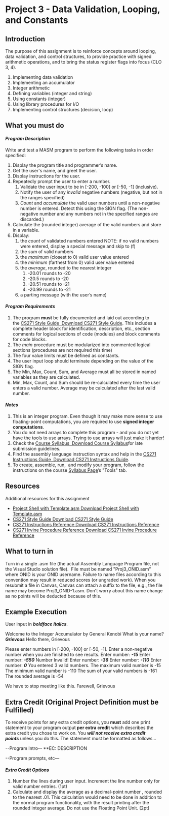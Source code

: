 # Project 3 - Data Validation, Looping, and Constants

## Introduction
The purpose of this assignment is to reinforce concepts around looping, data validation, and control structures, to provide practice with signed arithmetic operations, and to bring the status register flags into focus (CLO 3, 4).

1. Implementing data validation
1. Implementing an accumulator
1. Integer arithmetic
1. Defining variables (integer and string)
1. Using constants (integer)
1. Using library procedures for I/O
1. Implementing control structures (decision, loop)
## What you must do
#### *Program Description*
Write and test a MASM program to perform the following tasks in order specified:

1. Display the program title and programmer’s name.
1. Get the user's name, and greet the user.
1. Display instructions for the user.
1. Repeatedly prompt the user to enter a number.
   1. Validate the user input to be in [-200, -100] or [-50, -1] (inclusive).
   1. Notify the user of any *invalid* negative numbers (negative, but not in the ranges specified)
   1. *Count* and *accumulate* the valid user numbers until a non-negative number is entered. Detect this using the SIGN flag.
      (The non-negative number and any numbers not in the specified ranges are discarded.)
1. Calculate the (rounded integer) average of the valid numbers and store in a variable.
1. Display:
   1. the *count* of validated numbers entered
      NOTE: if no valid numbers were entered, display a special message and skip to (f)
   1. the *sum* of valid numbers
   1. the *maximum* (closest to 0) valid user value entered
   1. the *minimum* (farthest from 0) valid user value entered
   1. the *average*, rounded to the nearest integer
      1. -20.01 rounds to -20
      1. -20.5 rounds to -20
      1. -20.51 rounds to -21
      1. -20.99 rounds to -21
   1. a parting message (with the user’s name)
#### *Program Requirements*
1. The program **must** be fully documented and laid out according to the [CS271 Style Guide](https://canvas.oregonstate.edu/courses/1810861/files/85561736/download?wrap=1 "CS271 Style Guide.pdf")[  Download CS271 Style Guide](https://canvas.oregonstate.edu/courses/1810861/files/85561736/download?download_frd=1). This includes a complete header block for identification, description, etc., section comments for logical sections of code (modules) and block comments for code blocks.
1. The *main* procedure must be modularized into commented logical sections (procedures are not required this time)
1. The four value limits must be defined as constants.
1. The user input loop should terminate depending on the value of the SIGN flag.
1. The Min, Max, Count, Sum, and Average must all be stored in named variables as they are calculated.
1. Min, Max, Count, and Sum should be re-calculated every time the user enters a valid number. Average may be calculated after the last valid number.
#### *Notes*
1. This is an integer program. Even though it may make more sense to use floating-point computations, you are required to use **signed integer computations**.
1. You do not need arrays to complete this program - and you do not yet have the tools to use arrays. Trying to use arrays will just make it harder!
1. Check the [Course Syllabus](https://canvas.oregonstate.edu/courses/1810861/files/85708476/download?wrap=1 "CS271 Syllabus.pdf")[  Download Course Syllabus](https://canvas.oregonstate.edu/courses/1810861/files/85708476/download?download_frd=1)for late submission guidelines.
1. Find the assembly language instruction syntax and help in the [CS271 Instructions Guide](https://canvas.oregonstate.edu/courses/1810861/files/85562428/download?wrap=1 "CS271 Instructions Guide.pdf")[  Download CS271 Instructions Guide](https://canvas.oregonstate.edu/courses/1810861/files/85562428/download?download_frd=1).
1. To create, assemble, run,  and modify your program, follow the instructions on the course [Syllabus Page](https://canvas.oregonstate.edu/courses/1810861/assignments/syllabus "Syllabus")’s "Tools" tab.
## Resources
Additional resources for this assignment

- [Project Shell with Template.asm](https://canvas.oregonstate.edu/courses/1810861/files/85561500/download?wrap=1 "Project0.zip")[ Download Project Shell with Template.asm](https://canvas.oregonstate.edu/courses/1810861/files/85561500/download?download_frd=1)
- [CS271 Style Guide](https://canvas.oregonstate.edu/courses/1810861/files/85561736/download?wrap=1 "CS271 Style Guide.pdf")[ Download CS271 Style Guide](https://canvas.oregonstate.edu/courses/1810861/files/85561736/download?download_frd=1)
- [CS271 Instructions Reference](https://canvas.oregonstate.edu/courses/1810861/files/85562428/download?wrap=1 "CS271 Instructions Guide.pdf")[ Download CS271 Instructions Reference](https://canvas.oregonstate.edu/courses/1810861/files/85562428/download?download_frd=1)
- [CS271 Irvine Procedure Reference](https://canvas.oregonstate.edu/courses/1810861/files/87258362/download?wrap=1 "CS271 Irvine Procedure Reference.pdf")[ Download CS271 Irvine Procedure Reference](https://canvas.oregonstate.edu/courses/1810861/files/87258362/download?download_frd=1)
## What to turn in
Turn in a single .asm file (the actual Assembly Language Program file, not the Visual Studio solution file).  File must be named "Proj3\_ONID.asm" where ONID is your ONID username. Failure to name files according to this convention may result in reduced scores (or ungraded work). When you resubmit a file in Canvas, Canvas can attach a suffix to the file, e.g., the file name may become Proj3\_ONID-1.asm. Don't worry about this name change as no points will be deducted because of this.
## Example Execution
User input in ***boldface italics***.

Welcome to the Integer Accumulator by General Kenobi
What is your name? ***Grievous***
Hello there, Grievous


Please enter numbers in [-200, -100] or [-50, -1].
Enter a non-negative number when you are finished to see results.
Enter number: ***-15***
Enter number: ***-550*** 
Number Invalid!
Enter number: ***-36***
Enter number: ***-110***
Enter number: ***0***
You entered 3 valid numbers.
The maximum valid number is -15
The minimum valid number is -110
The sum of your valid numbers is -161
The rounded average is -54

We have to stop meeting like this. Farewell, Grievous
## Extra Credit (Original Project Definition must be Fulfilled)
To receive points for any extra credit options, you **must** add one print statement to your program output **per extra credit** which describes the extra credit you chose to work on. You ***will not receive extra credit points*** unless you do this. The statement must be formatted as follows...

--Program Intro--
\*\*EC: DESCRIPTION

--Program prompts, etc—



#### *Extra Credit Options*
1. Number the lines during user input. Increment the line number only for valid number entries. (1pt)
1. Calculate and display the average as a decimal-point number , rounded to the nearest .01. This calculation would need to be done in addition to the normal program functionality, with the result printing after the rounded integer average. Do not use the Floating Point Unit. (2pt)

